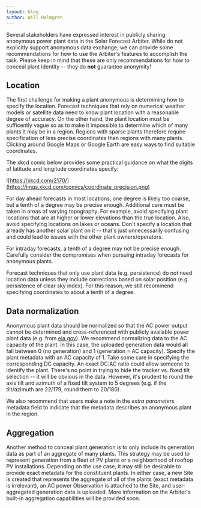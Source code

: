 ```yaml
---
layout: blog
author: Will Holmgren
---
```


Several stakeholders have expressed interest in publicly sharing
anonymous power plant data in the Solar Forecast Arbiter. While do not
explicitly support anonymous data exchange, we can provide some
recommendations for how to use the Arbiter's features to accomplish the
task. Please keep in mind that these are only recommendations for how to
conceal plant identity -- they do **not** guarantee anonymity!

## Location

The first challenge for making a plant anonymous is determining how to
specify the location. Forecast techniques that rely on numerical weather
models or satellite data need to know plant location with a reasonable
degree of accuracy. On the other hand, the plant location must be
sufficently vague so as to make it impossible to determine which of many
plants it may be in a region. Regions with sparse plants therefore
require specification of less precise coordinates than regions with many
plants. Clicking around Google Maps or Google Earth are easy ways to
find suitable coordinates.

The xkcd comic below provides some practical guidance on what the digits
of latitude and longitude coordinates specify:

![https://xkcd.com/2170/](https://imgs.xkcd.com/comics/coordinate_precision.png)

For day ahead forecasts in most locations, one degree is likely too
coarse, but a tenth of a degree may be precise enough. Additional care
must be taken in areas of varying topography. For example, avoid
specifying plant locations that are at higher or lower elevations than
the true location. Also, avoid specifying locations on lakes or oceans.
Don't specify a location that already has another solar plant on it --
that's just unnecessarily confusing and could lead to issues with the
other plant owners/operators.

For intraday forecasts, a tenth of a degree may not be precise enough.
Carefully consider the compromises when pursuing intraday forecasts for
anonymous plants.

Forecast techniques that only use plant data (e.g. persistence) do not
need location data unless they include corrections based on solar
position (e.g. persistence of clear sky index). For this reason, we
still recommend specifying coordinates to about a tenth of a degree.

## Data normalization

Anonymous plant data should be normalized so that the AC power output
cannot be determined and cross-referenced with publicly available power
plant data (e.g. from [eia.gov](https://www.eia.gov/maps/)). We
recommend normalizing data to the AC capacity of the plant. In this
case, the uploaded generation data would all fall between 0 (no
generation) and 1 (generation = AC capacity). Specify the plant metadata
with an AC capacity of 1. Take some care in specifying the corresponding
DC capacity. An exact DC:AC ratio could allow someone to identify the
plant. There's no point in trying to hide the tracker vs. fixed tilt
selection -- it will be obvious in the data. However, it's prudent to
round the axis tilt and azimuth of a fixed tilt system to 5 degrees
(e.g. if the tilt/azimuth are 22/179, round them to 20/180).

We also recommend that users make a note in the *extra parameters*
metadata field to indicate that the metadata describes an anonymous
plant in the region.

## Aggregation

Another method to conceal plant generation is to only include its
generation data as part of an aggregate of many plants. This strategy
may be used to represent generation from a fleet of PV plants or a
neighborhood of rooftop PV installations. Depending on the use case, it
may still be desirable to provide exact metadata for the constituent
plants. In either case, a new Site is created that represents the
aggregate of all of the plants (exact metadata is irrelevant), an AC
power Observation is attached to the Site, and user-aggregated
generation data is uploaded. More information on the Arbiter's built-in
aggregation capabilities will be provided soon.
